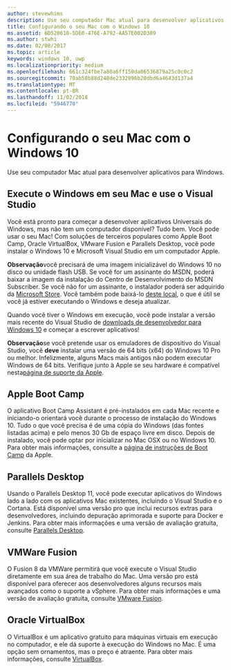 ```yaml
---
author: stevewhims
description: Use seu computador Mac atual para desenvolver aplicativos para Windows.
title: Configurando o seu Mac com o Windows 10
ms.assetid: 6D520610-5DE0-476E-A792-AA57E002D309
ms.author: stwhi
ms.date: 02/08/2017
ms.topic: article
keywords: windows 10, uwp
ms.localizationpriority: medium
ms.openlocfilehash: 661c324fbe7a80a6ff150da06536879a25c0c0c2
ms.sourcegitcommit: 70ab58b88d248de2332096b20dbd6a4643d137a4
ms.translationtype: MT
ms.contentlocale: pt-BR
ms.lasthandoff: 11/02/2018
ms.locfileid: "5946770"
---
```

# <a name="setting-up-your-mac-with-windows-10"></a>Configurando o seu Mac com o Windows 10


Use seu computador Mac atual para desenvolver aplicativos para Windows.

## <a name="run-windows-on-your-mac-and-use-visual-studio"></a>Execute o Windows em seu Mac e use o Visual Studio

Você está pronto para começar a desenvolver aplicativos Universais do Windows, mas não tem um computador disponível? Tudo bem. Você pode usar o seu Mac! Com soluções de terceiros populares como Apple Boot Camp, Oracle VirtualBox, VMware Fusion e Parallels Desktop, você pode instalar o Windows 10 e Microsoft Visual Studio em um computador Apple.

**Observação**você precisará de uma imagem inicializável do Windows 10 no disco ou unidade flash USB. Se você for um assinante do MSDN, poderá baixar a imagem da instalação do Centro de Desenvolvimento do MSDN Subscriber. Se você não for um assinante, o instalador poderá ser adquirido da [Microsoft Store](http://apps.microsoft.com/windows/app). Você também pode baixá-lo [deste local](http://go.microsoft.com/fwlink/?LinkId=623906), o que é útil se você já estiver executando o Windows e deseja atualizar.

Quando você tiver o Windows em execução, você pode instalar a versão mais recente do Visual Studio de [downloads de desenvolvedor para Windows 10](https://developer.microsoft.com/en-us/windows/downloads) e começar a escrever aplicativos!

**Observação**se você pretende usar os emuladores de dispositivo do Visual Studio, você **deve** instalar uma versão de 64 bits (x64) do Windows 10 Pro ou melhor. Infelizmente, alguns Macs mais antigos não podem executar Windows de 64 bits. Verifique junto à Apple se seu hardware é compatível nesta[página de suporte da Apple](http://go.microsoft.com/fwlink/p/?LinkID=397959).

## <a name="apple-boot-camp"></a>Apple Boot Camp

O aplicativo Boot Camp Assistant é pré-instalados em cada Mac recente e iniciando-o orientará você durante o processo de instalação do Windows 10. Tudo o que você precisa é de uma cópia do Windows (das fontes listadas acima) e pelo menos 30 Gb de espaço livre em disco. Depois de instalado, você pode optar por inicializar no Mac OSX ou no Windows 10. Para obter mais informações, consulte a [página de instruções de Boot Camp](http://go.microsoft.com/fwlink/?LinkId=623912) da Apple.

## <a name="parallels-desktop"></a>Parallels Desktop

Usando o Parallels Desktop 11, você pode executar aplicativos do Windows lado a lado com os aplicativos Mac existentes, incluindo o Visual Studio e o Cortana. Está disponível uma versão pro que inclui recursos extras para desenvolvedores, incluindo depuração aprimorada e suporte para Docker e Jenkins. Para obter mais informações e uma versão de avaliação gratuita, consulte [Parallels Desktop](http://go.microsoft.com/fwlink/p/?LinkId=281827).

## <a name="vmware-fusion"></a>VMWare Fusion

O Fusion 8 da VMWare permitirá que você execute o Visual Studio diretamente em sua área de trabalho do Mac. Uma versão pro está disponível para oferecer aos desenvolvedores alguns recursos mais avançados como o suporte a vSphere. Para obter mais informações e uma versão de avaliação gratuita, consulte [VMware Fusion](http://go.microsoft.com/fwlink/p/?LinkId=281826).

## <a name="oracle-virtualbox"></a>Oracle VirtualBox

O VirtualBox é um aplicativo gratuito para máquinas virtuais em execução no computador, e ele dá suporte à execução do Windows no Mac. É uma opção sem ornamentos, mas o preço é atraente. Para obter mais informações, consulte [VirtualBox](http://go.microsoft.com/fwlink/p/?LinkId=280599).

